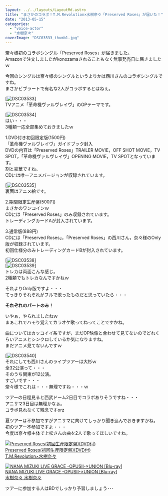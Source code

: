 ```yaml
---
layout: ../../layouts/LayoutMd.astro
title: "まさかのコラボ！T.M.Revolution×水樹奈々「Preserved Roses」が届いた！"
date: "2013-05-15"
categories: 
  - "voice-actor"
  - "水樹奈々"
coverImage: "DSC03533_thumb1.jpg"
---
```


奈々様初のコラボシングル「Preserved Roses」が届きました。  
Amazonで注文しましたがkonozamaされることもなく無事発売日に届きましたｗ

今回のシングルは奈々様のシングルというよりかは西川さんのコラボシングルですね。  
まさかビブラートで有名な2人がコラボするとはねぇ。

[![DSC03533](/wp/images/DSC03533_thumb.jpg "DSC03533")]  
TVアニメ「革命機ヴァルヴレイヴ」のOPテーマです。

[![DSC03534](/wp/images/DSC03534_thumb.jpg "DSC03534")]  
はい・・・  
3種類一応全部集めておきましたｗ

1.DVD付き初回限定版(1500円)  
「革命機ヴァルヴレイヴ」ガイドブック封入  
DVDの内容は「Preserved Roses」TRAILER MOVIE，OFF SHOT MOVIE，TV SPOT，「革命機ヴァルヴレイヴ」OPENING MOVIE，TV SPOTとなっています。  
割と豪華ですね。  
CDには唯一アニメバージョンが収録されています。

[![DSC03535](/wp/images/DSC03535_thumb.jpg "DSC03535")]  
裏面はアニメ絵です。

2.期間限定生産盤(500円)  
まさかのワンコインｗ  
CDには「Preserved Roses」のみ収録されています。  
トレーディングカードAが封入されています。

3.通常版(888円)  
CDには「Preserved Roses」，「Preserved Roses」の西川さん，奈々様のOnly版が収録されています。  
初回仕様分のみトレーディングカードBが封入されています。

[![DSC03538](/wp/images/DSC03538_thumb.jpg "DSC03538")]  
[![DSC03539](/wp/images/DSC03539_thumb.jpg "DSC03539")]  
トレカは両面こんな感じ。  
2種類でもトレカなんですかねｗ

それよりOnly版ですよ・・・  
てっきりそれぞれがフルで歌ったものだと思っていたら・・・

**それぞれのパートのみ！**

いやぁ，やられましたねｗ  
まぁこれでハモり覚えてカラオケ歌ってねってことですかね。

曲についてはカッコイイ系ですが，まだOP映像と合わせて見てないのでどれくらいアニメとシンクロしているか気になりますね。  
まだアニメ見てないんですｗ

[![DSC03540](/wp/images/DSC03540_thumb.jpg "DSC03540")]  
それにしても西川さんのライブツアーは大杉ｗ  
全32公演って・・・  
そのうち関東が12公演。  
すごいです・・・  
奈々様でこれは・・・無理ですね・・・ｗ

ツアーの日程見ると西武ドーム2日目でコラボありそうですね・・・  
アニサマ3日目は無理かなぁ。  
コラボ見れなくて残念ですorz

夏ツアーは不参加ですがアニサマに向けてしっかり聞き込んでおきますかね。  
初のツアー不参加ですよ・・・  
今度は奈々様主体で上松さんの曲を2人で歌ってほしいですね。

[![Preserved Roses(初回生産限定盤)(DVD付)](/wp/images/41IMmdRut6L._SL160_.jpg)  
Preserved Roses(初回生産限定盤)(DVD付)  
T.M.Revolution×水樹奈々](https://www.amazon.co.jp/exec/obidos/ASIN/B00BJ76TAS/mizuka123-22/ref=nosim)

  

[![NANA MIZUKI LIVE GRACE -OPUSII-×UNION [Blu-ray]](/wp/images/41F9-uQ0UeL._SL160_.jpg)  
NANA MIZUKI LIVE GRACE -OPUSII-×UNION \[Blu-ray\]  
水樹奈々 水樹奈々](https://www.amazon.co.jp/exec/obidos/ASIN/B00BHJGQT2/mizuka123-22/ref=nosim)

ツアーに参加する人はBDでしっかり予習しましょう･･･
